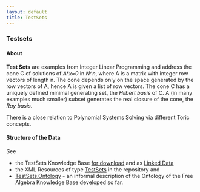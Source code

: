 ```yaml
---
layout: default
title: TestSets
---
```


### Testsets

#### About

**Test Sets** are examples from Integer Linear Programming and address the cone C of solutions of *A\*x=0* in *N\^n*, where A is a matrix with integer row vectors of length n. The cone depends only on the space generated by the row vectors of A, hence A is given a list of row vectors. The cone C has a uniquely defined minimal generating set, the *Hilbert basis* of C. A (in many examples much smaller) subset generates the real closure of the cone, the *Ray basis*.

There is a close relation to Polynomial Systems Solving via different Toric concepts.

#### Structure of the Data

See

-   the TestSets Knowledge Base [for download](http://symbolicdata.org/RDFData/TestSets.ttl) and as [Linked Data](http://symbolicdata.org/Data/TestSets/)
-   the XML Resources of type [TestSets](http://symbolicdata.org/XMLResources/TestSets) in the repository and
-   [TestSets.Ontology](TestSets.Ontology "wikilink") - an informal description of the Ontology of the Free Algebra Knowledge Base developed so far.

